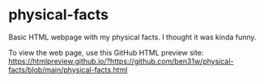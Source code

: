 # physical-facts
Basic HTML webpage with my physical facts. I thought it was kinda funny.

To view the web page, use this GitHub HTML preview site: https://htmlpreview.github.io/?https://github.com/ben31w/physical-facts/blob/main/physical-facts.html
